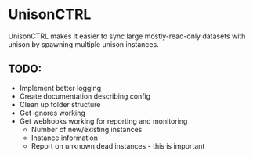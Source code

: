 # UnisonCTRL

UnisonCTRL makes it easier to sync large mostly-read-only datasets with unison by spawning multiple unison instances.

## TODO:
* Implement better logging
* Create documentation describing config
* Clean up folder structure
* Get ignores working
* Get webhooks working for reporting and monitoring
  * Number of new/existing instances
  * Instance information
  * Report on unknown dead instances - this is important
